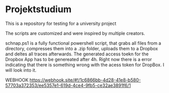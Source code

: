 # Projektstudium
This is a repository for testing for  a university project


The scripts are customized and were inspired by multiple creators.


schnap.ps1 is a fully functional powershell script, that grabs all files from a directory, compresses them into a .zip folder, uploads them to a Dropbox and deltes all traces afterwards. The generated access toekn for the Dropbox App has to be genereated after 4h. Right now there is a error indicating that there is something wrong with the acess token for DropBox. I will look into it.


WEBHOOK
https://webhook.site/#!/1c6866bb-4d28-41e8-b580-57703a372353/ee5357e1-619d-4ce4-9fb5-ce32ae3891f6/1
